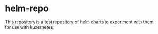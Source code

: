 # helm-repo

This repository is a test repository of helm charts to experiment with them for use with kubernetes.
